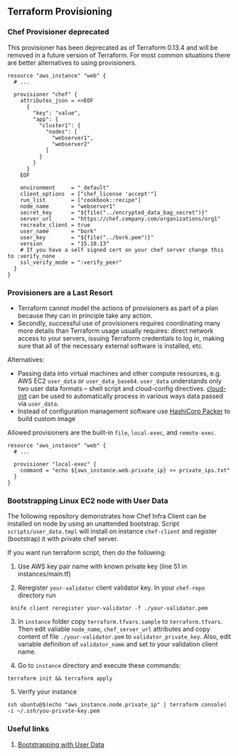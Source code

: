 
## Terraform Provisioning

### Chef Provisioner deprecated

This provisioner has been deprecated as of Terraform 0.13.4 and will be removed in a future version of Terraform. For most common situations there are better alternatives to using provisioners.

```
resource "aws_instance" "web" {
  # ...

  provisioner "chef" {
    attributes_json = <<EOF
      {
        "key": "value",
        "app": {
          "cluster1": {
            "nodes": [
              "webserver1",
              "webserver2"
            ]
          }
        }
      }
    EOF

    environment     = "_default"
    client_options  = ["chef_license 'accept'"]
    run_list        = ["cookbook::recipe"]
    node_name       = "webserver1"
    secret_key      = "${file("../encrypted_data_bag_secret")}"
    server_url      = "https://chef.company.com/organizations/org1"
    recreate_client = true
    user_name       = "bork"
    user_key        = "${file("../bork.pem")}"
    version         = "15.10.13"
    # If you have a self signed cert on your chef server change this to :verify_none
    ssl_verify_mode = ":verify_peer"
  }
}
```

### Provisioners are a Last Resort
 * Terraform cannot model the actions of provisioners as part of a plan because
 they can in principle take any action.
 * Secondly, successful use of provisioners requires coordinating many more
 details than Terraform usage usually requires: direct network access to your
 servers, issuing Terraform credentials to log in, making sure that all of
 the necessary external software is installed, etc.

Alternatives:
 * Passing data into virtual machines and other compute resources, e.g. AWS EC2 `user_data`
   or `user_data_base64`. `user_data` understands only two user data formats – shell script and cloud-config directives. [cloud-init](https://cloudinit.readthedocs.io/en/latest/)
   can be used to automatically process in various ways data passed via `user_data`.
 * Instead of configuration management software use [HashiCorp Packer](https://www.packer.io/)
   to build custom image

Allowed provisioners are the built-in `file`, `local-exec`, and `remote-exec`.
```
resource "aws_instance" "web" {
  # ...

  provisioner "local-exec" {
    command = "echo ${aws_instance.web.private_ip} >> private_ips.txt"
  }
}
```

### Bootstrapping Linux EC2 node with User Data
The following repository demonstrates how Chef Infra Client can be installed on node by using an unattended bootstrap.
Script `scripts/user_data.tmpl` will install on instance `chef-client` and register (bootstrap) it with private chef server.

If you want run terraform script, then do the following:

1. Use AWS key pair name with known private key (line 51 in instances/main.tf)

2. Reregister `your-validator` client validator key. In your `chef-repo` directory run
  ```
   knife client reregister your-validator -f ./your-validator.pem
  ```

3. In `instance` folder copy `terraform.tfvars.sample` to `terraform.tfvars`. Then edit valiable `node_name`, `chef_server_url` attributes and copy content of file `./your-validator.pem` to `validator_private_key`. Also, edit variable definition of `validator_name` and set to your validation client name.   

4. Go to `instance` directory and execute these commands:
  ```
  terraform init && terraform apply
  ```

5. Verify your instance
  ```
  ssh ubuntu@$(echo "aws_instance.node.private_ip" | terraform console) -i ~/.ssh/you-private-key.pem
  ```
### Useful links
1. [Bootstrapping with User Data](https://docs.chef.io/install_bootstrap/#bootstrapping-with-user-data)
